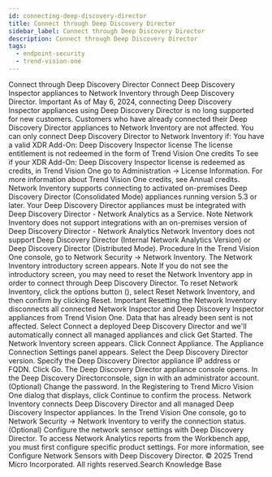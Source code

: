 ```yaml
---
id: connecting-deep-discovery-director
title: Connect through Deep Discovery Director
sidebar_label: Connect through Deep Discovery Director
description: Connect through Deep Discovery Director
tags:
  - endpoint-security
  - trend-vision-one
---
```


 Connect through Deep Discovery Director Connect Deep Discovery Inspector appliances to Network Inventory through Deep Discovery Director. Important As of May 6, 2024, connecting Deep Discovery Inspector appliances using Deep Discovery Director is no long supported for new customers. Customers who have already connected their Deep Discovery Director appliances to Network Inventory are not affected. You can only connect Deep Discovery Director to Network Inventory if: You have a valid XDR Add-On: Deep Discovery Inspector license The license entitlement is not redeemed in the form of Trend Vision One credits To see if your XDR Add-On: Deep Discovery Inspector license is redeemed as credits, in Trend Vision One go to Administration → License Information. For more information about Trend Vision One credits, see Annual credits. Network Inventory supports connecting to activated on-premises Deep Discovery Director (Consolidated Mode) appliances running version 5.3 or later. Your Deep Discovery Director appliances must be integrated with Deep Discovery Director - Network Analytics as a Service. Note Network Inventory does not support integrations with an on-premises version of Deep Discovery Director - Network Analytics Network Inventory does not support Deep Discovery Director (Internal Network Analytics Version) or Deep Discovery Director (Distributed Mode). Procedure In the Trend Vision One console, go to Network Security → Network Inventory. The Network Inventory introductory screen appears. Note If you do not see the introductory screen, you may need to reset the Network Inventory app in order to connect through Deep Discovery Director. To reset Network Inventory, click the options button (), select Reset Network Inventory, and then confirm by clicking Reset. Important Resetting the Network Inventory disconnects all connected Network Inspector and Deep Discovery Inspector appliances from Trend Vision One. Data that has already been sent is not affected. Select Connect a deployed Deep Discovery Director and we'll automatically connect all managed appliances and click Get Started. The Network Inventory screen appears. Click Connect Appliance. The Appliance Connection Settings panel appears. Select the Deep Discovery Director version. Specify the Deep Discovery Director appliance IP address or FQDN. Click Go. The Deep Discovery Director appliance console opens. In the Deep Discovery Directorconsole, sign in with an administrator account. (Optional) Change the password. In the Registering to Trend Micro Vision One dialog that displays, click Continue to confirm the process. Network Inventory connects Deep Discovery Director and all managed Deep Discovery Inspector appliances. In the Trend Vision One console, go to Network Security → Network Inventory to verify the connection status. (Optional) Configure the network sensor settings with Deep Discovery Director. To access Network Analytics reports from the Workbench app, you must first configure specific product settings. For more information, see Configure Network Sensors with Deep Discovery Director. © 2025 Trend Micro Incorporated. All rights reserved.Search Knowledge Base